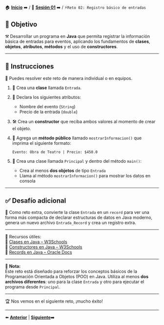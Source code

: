 🏠 [**Inicio**](../../Readme.md) ➡️ / 📖 [**Sesión 01**](../Readme.md) ➡️ / ⚡`Reto 02: Registro básico de entradas`

## 🎯 Objetivo

⚒️ Desarrollar un programa en **Java** que permita registrar la información básica de entradas para eventos, aplicando los fundamentos de **clases**, **objetos**, **atributos**, **métodos** y el uso de **constructores**.

---

## 📝 Instrucciones

👥 Puedes resolver este reto de manera individual o en equipos.

1. 🎫 Crea una **clase** llamada `Entrada`.

2. 🧱 Declara los siguientes atributos:
   - Nombre del evento (`String`)
   - Precio de la entrada (`double`)

3. 🛠️ Crea un **constructor** que reciba ambos valores al momento de crear el objeto.

4. 📢 Agrega un **método público** llamado `mostrarInformacion()` que imprima el siguiente formato:
   ```plaintext
   Evento: Obra de Teatro | Precio: $450.0
   ```

5. 🧪 Crea una clase llamada `Principal` y dentro del método `main()`:
   - Crea al menos **dos objetos** de tipo `Entrada`
   - Llama al método `mostrarInformacion()` para mostrar los datos en consola

---

## ✅ Desafío adicional

🎁 Como reto extra, convierte la clase `Entrada` en un `record` para ver una forma más compacta de declarar estructuras de datos en Java moderno, genera un nuevo archivo `Entrada_Record` y crea un registro extra.

---

📘 Recursos útiles:  
🔗 [Clases en Java – W3Schools](https://www.w3schools.com/java/java_classes.asp)  
🔗 [Constructores en Java – W3Schools](https://www.w3schools.com/java/java_constructors.asp)  
🔗 [Records en Java – Oracle Docs](https://docs.oracle.com/en/java/javase/17/language/records.html)

---

🧠 **Nota:**  
Este reto está diseñado para reforzar los conceptos básicos de la Programación Orientada a Objetos (POO) en Java. Utiliza al menos **dos archivos diferentes**: uno para la clase `Entrada` y otro para ejecutar el programa desde `Principal`.

---

🏆 Nos vemos en el siguiente reto, ¡mucho éxito!

---

⬅️ [**Anterior**](../Readme.md) | [**Siguiente**](../../Sesion-02/Readme.md)➡️  